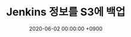 ---
layout: post
title: "Jenkins 정보를 S3에 백업"
excerpt: "JCasC 와 EFS 를 포기하고 S3로 간 여정"
date: 2020-06-02 00:00:00 +0900
comments: true
published : false
tag:
- jenkins
- jenkins backup
- jenkins backup s3
---